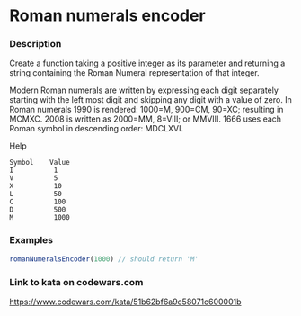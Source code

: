# Roman numerals encoder

### Description
Create a function taking a positive integer as its parameter and returning a string containing the Roman Numeral representation of that integer.

Modern Roman numerals are written by expressing each digit separately starting with the left most digit and skipping any digit with a value of zero. In Roman numerals 1990 is rendered: 1000=M, 900=CM, 90=XC; resulting in MCMXC. 2008 is written as 2000=MM, 8=VIII; or MMVIII. 1666 uses each Roman symbol in descending order: MDCLXVI.

Help
```
Symbol    Value
I          1
V          5
X          10
L          50
C          100
D          500
M          1000
```

### Examples
```javascript
romanNumeralsEncoder(1000) // should return 'M'
```

### Link to kata on codewars.com
https://www.codewars.com/kata/51b62bf6a9c58071c600001b
